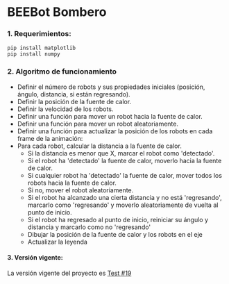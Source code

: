 # BEEBot Bombero

### 1. Requerimientos:

```
pip install matplotlib
pip install numpy
```

### 2. Algoritmo de funcionamiento

- Definir el número de robots y sus propiedades iniciales (posición, ángulo, distancia, si están regresando).
- Definir la posición de la fuente de calor.
- Definir la velocidad de los robots.
- Definir una función para mover un robot hacia la fuente de calor.
- Definir una función para mover un robot aleatoriamente.
- Definir una función para actualizar la posición de los robots en cada frame de la animación:
- Para cada robot, calcular la distancia a la fuente de calor.
  - Si la distancia es menor que X, marcar el robot como 'detectado'.
  - Si el robot ha 'detectado' la fuente de calor, moverlo hacia la fuente de calor.
  - Si cualquier robot ha 'detectado' la fuente de calor, mover todos los robots hacia la fuente de calor.
  - Si no, mover el robot aleatoriamente.
  - Si el robot ha alcanzado una cierta distancia y no está 'regresando', marcarlo como 'regresando' y moverlo aleatoriamente de vuelta al punto de inicio.
  - Si el robot ha regresado al punto de inicio, reiniciar su ángulo y distancia y marcarlo como no 'regresando'
  - Dibujar la posición de la fuente de calor y los robots en el eje
  - Actualizar la leyenda

#### 3. Versión vigente:

La versión vigente del proyecto es [Test #19](https://github.com/odaliz-r2/beeBot_bombero/blob/main/test19_MoreReal.py)
